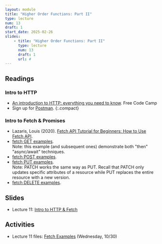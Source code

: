 ```yaml
---
layout: module
title: "Higher Order Functions: Part II"
type: lecture
num: 13
draft: 1
start_date: 2025-02-26
slides:
    - title: "Higher Order Functions: Part II"
      type: lecture
      num: 13
      draft: 1
      url: #
---
```




## Readings

### Intro to HTTP
* <a href="https://www.freecodecamp.org/news/http-and-everything-you-need-to-know-about-it/" target="_blank">An introduction to HTTP: everything you need to know</a>. Free Code Camp
* Sign up for <a href="https://identity.getpostman.com/signup" target="_blank">Postman</a>.
{:.compact}

### Intro to Fetch & Promises
* Lazaris, Louis (2020). <a href="" target="_blank">Fetch API Tutorial for Beginners: How to Use Fetch API</a>.
* <a href="https://dev.to/silvenleaf/fetch-api-easiest-explanation-part-1-4-get-silvenleaf-21e2" target="_blank">fetch GET examples</a>.<br>Note: this example (and subsequent ones) demonstrate both "then" "async/await" techniques.
* <a href="https://dev.to/silvenleaf/fetch-api-easiest-explanation-part-2-4-post-by-silvenleaf-1kmh" target="_blank">fetch POST examples</a>.
* <a href="https://dev.to/silvenleaf/fetch-api-easiest-explanation-part-3-4-put-by-silvenleaf-3oe8" target="_blank">fetch PUT examples</a>.<br>Note: PATCH works the same way as PUT. Recall that PATCH only updates specific attributes of a resource while PUT replaces the entire resource with a new version.
* <a href="https://dev.to/silvenleaf/fetch-api-easiest-explanation-part-4-4-delete-by-silvenleaf-4376">fetch DELETE examples</a>.


## Slides
* Lecture 11: <a href="https://docs.google.com/presentation/d/1zSRy-ae4G9Sohu_VXaeSbxOpLgyg2XVj/edit?usp=sharing&ouid=113376576186080604800&rtpof=true&sd=true" target="_blank">Intro to HTTP & Fetch</a>


## Activities
* Lecture 11 files: [Fetch Examples](/spring2025/course-files/lectures/lecture11.zip) (Wednesday, 10/30)

